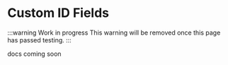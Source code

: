 # Custom ID Fields

:::warning Work in progress
<centered-image src="/img/work-in-progress.png" />
This warning will be removed once this page has passed testing.
:::

docs coming soon
